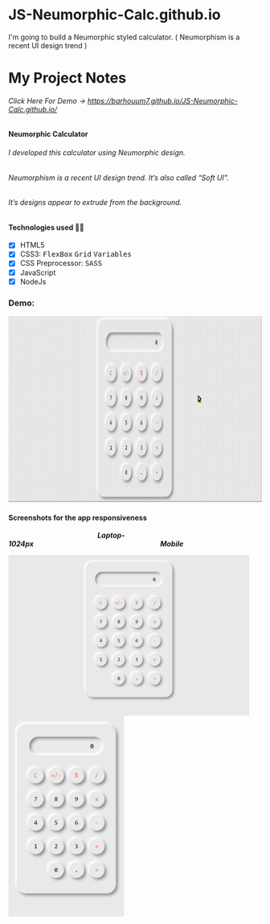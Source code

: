 # JS-Neumorphic-Calc.github.io
I'm going to build a Neumorphic styled calculator. ( Neumorphism is a recent UI design trend )
# My Project Notes
###### Click Here For Demo -> https://barhouum7.github.io/JS-Neumorphic-Calc.github.io/

#### Neumorphic Calculator
###### I developed this calculator using Neumorphic design.
###### Neumorphism is a recent UI design trend. It’s also called “Soft UI”. 
###### It’s designs appear to extrude from the background.

#### Technologies used 👨‍💻
- [x] HTML5
- [x] CSS3: <kbd>FlexBox</kbd>  <kbd>Grid</kbd>  <kbd>Variables</kbd>
- [x] CSS Preprocessor: <kbd>SASS</kbd>
- [x] JavaScript
- [x] NodeJs

### Demo:
<a href="#!"><img src="dist/imgs/NCalcDemo.gif" alt="Watch the demo" width="700" height="370"></a>



#### Screenshots for the app responsiveness
&nbsp;&nbsp;&nbsp;&nbsp;&nbsp;&nbsp;&nbsp;&nbsp;&nbsp;&nbsp;&nbsp;&nbsp;&nbsp;&nbsp;&nbsp;&nbsp;&nbsp;&nbsp;&nbsp;&nbsp;&nbsp;&nbsp;&nbsp;&nbsp;&nbsp;&nbsp;&nbsp;&nbsp;&nbsp;&nbsp;&nbsp;&nbsp;&nbsp;&nbsp;&nbsp;&nbsp;&nbsp;&nbsp;&nbsp;&nbsp;&nbsp;&nbsp;&nbsp;&nbsp;&nbsp;<b><i>Laptop-1024px</i></b>&nbsp;&nbsp;&nbsp;&nbsp;&nbsp;&nbsp;&nbsp;&nbsp;&nbsp;&nbsp;&nbsp;&nbsp;&nbsp;&nbsp;&nbsp;&nbsp;&nbsp;&nbsp;&nbsp;&nbsp;&nbsp;&nbsp;&nbsp;&nbsp;&nbsp;&nbsp;&nbsp;&nbsp;&nbsp;&nbsp;&nbsp;&nbsp;&nbsp;&nbsp;&nbsp;&nbsp;&nbsp;&nbsp;&nbsp;&nbsp;&nbsp;&nbsp;&nbsp;&nbsp;&nbsp;&nbsp;&nbsp;&nbsp;&nbsp;&nbsp;&nbsp;&nbsp;&nbsp;&nbsp;&nbsp;&nbsp;&nbsp;&nbsp;&nbsp;&nbsp;&nbsp;&nbsp;&nbsp;&nbsp;<b><i>Mobile</i></b>

<img align="left" width="480px" height="320px" src="dist/imgs/Laptop-1024px.png" alt="Laptop-1024px">&nbsp;<img align="left" width="230px" height="400px" src="dist/imgs/Mobile.png" alt="Mobile">
